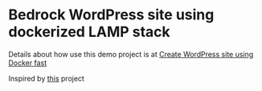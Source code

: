 # Bedrock WordPress site using dockerized LAMP stack

Details about how use this demo project is at [Create WordPress site using Docker fast](https://rokpoto.com/create-wordpress-site-using-dockerized-lamp-stack/)

Inspired by [this](https://github.com/sprintcube/docker-compose-lamp) project
